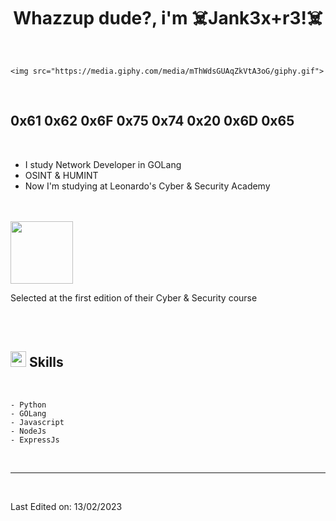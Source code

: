 
<h1 align="center"><b>Whazzup dude?, i'm ☠️Jank3x+r3!☠️ </b></h1>


<br>

	
	<img src="https://media.giphy.com/media/mThWdsGUAqZkVtA3oG/giphy.gif">


<br>

##  **0x61 0x62 0x6F 0x75 0x74 0x20 0x6D 0x65**

<br>

- I study Network Developer in GOLang
- OSINT & HUMINT
- Now I'm studying at Leonardo's Cyber & Security Academy 

<br>
<br>

<img width="100" src="https://upload.wikimedia.org/wikipedia/commons/thumb/4/4e/Logo_Leonardo.svg/508px-Logo_Leonardo.svg.png">
<p>
	Selected at the first edition of their Cyber & Security course
</p>

<br><br>



## <img src="https://media2.giphy.com/media/QssGEmpkyEOhBCb7e1/giphy.gif?cid=ecf05e47a0n3gi1bfqntqmob8g9aid1oyj2wr3ds3mg700bl&rid=giphy.gif" width ="25"><b> Skills</b>
<br>

<p align="center">


    
    - Python
    - GOLang
    - Javascript 
    - NodeJs
    - ExpressJs
    

</p>

<br>

-----

<br>





Last Edited on: 13/02/2023
